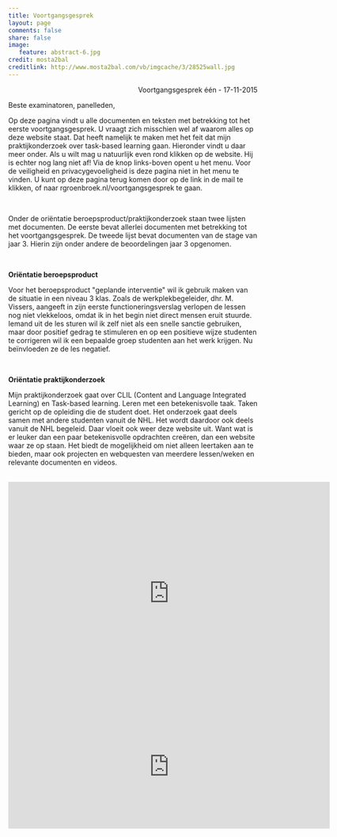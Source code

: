 ```yaml
---
title: Voortgangsgesprek
layout: page
comments: false
share: false
image:
   feature: abstract-6.jpg
credit: mosta2bal
creditlink: http://www.mosta2bal.com/vb/imgcache/3/28525wall.jpg
---
```


<p style="text-align: right;">Voortgangsgesprek één - 17-11-2015</p>
Beste examinatoren, panelleden,

Op deze pagina vindt u alle documenten en teksten met betrekking tot het eerste voortgangsgesprek. U vraagt zich misschien wel af waarom alles op deze website staat. Dat heeft namelijk te maken met het feit dat mijn praktijkonderzoek over task-based learning gaan. Hieronder vindt u daar meer onder. Als u wilt mag u natuurlijk even rond klikken op de website. Hij is echter nog lang niet af! Via de knop links-boven opent u het menu. Voor de veiligheid en privacygevoeligheid is deze pagina niet in het menu te vinden. U kunt op deze pagina terug komen door op de link in de mail te klikken, of naar rgroenbroek.nl/voortgangsgesprek te gaan.

<br>

Onder de oriëntatie beroepsproduct/praktijkonderzoek staan twee lijsten met documenten. De eerste bevat allerlei documenten met betrekking tot het voortgangsgesprek. De tweede lijst bevat documenten van de stage van jaar 3. Hierin zijn onder andere de beoordelingen jaar 3 opgenomen.

<br>

<b>Oriëntatie beroepsproduct</b>
<p>Voor het beroepsproduct "geplande interventie" wil ik gebruik maken van de situatie in een niveau 3 klas. Zoals de werkplekbegeleider, dhr. M. Vissers, aangeeft in zijn eerste functioneringsverslag verlopen de lessen nog niet vlekkeloos, omdat ik in het begin niet direct mensen eruit stuurde. Iemand uit de les sturen wil ik zelf niet als een snelle sanctie gebruiken, maar door positief gedrag te stimuleren en op een positieve wijze studenten te corrigeren wil ik een bepaalde groep studenten aan het werk krijgen. Nu beïnvloeden ze de les negatief.</p>

<br>

<b>Oriëntatie praktijkonderzoek</b>
<p>Mijn praktijkonderzoek gaat over CLIL (Content and Language Integrated Learning) en Task-based learning. Leren met een betekenisvolle taak. Taken gericht op de opleiding die de student doet. Het onderzoek gaat deels samen met andere studenten vanuit de NHL. Het wordt daardoor ook deels vanuit de NHL begeleid. Daar vloeit ook weer deze website uit. Want wat is er leuker dan een paar betekenisvolle opdrachten creëren, dan een website waar ze op staan. Het biedt de mogelijkheid om niet alleen leertaken aan te bieden, maar ook projecten en webquesten van meerdere lessen/weken en relevante documenten en videos. </p>

<br>

<iframe src="https://drive.google.com/embeddedfolderview?id=0B0C_yZ9biCCzRjRwRUxLeEtXMnc#list" width="650" height="450" frameborder="0"></iframe>

<iframe src="https://drive.google.com/embeddedfolderview?id=0BycjBNS3AKDWWEt0S04zNDdRbnc#list" width="650" height="250" frameborder="0"></iframe>